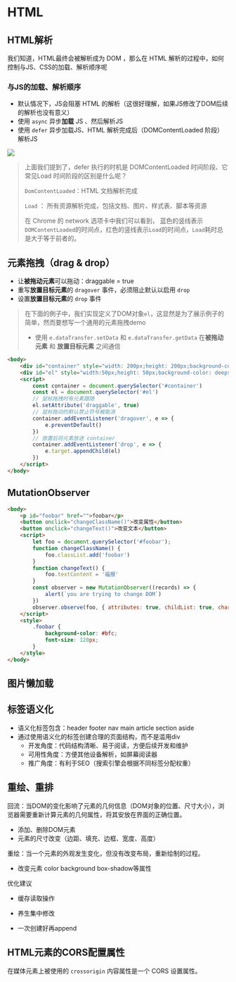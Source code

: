 # HTML

## HTML解析

我们知道，HTML最终会被解析成为 DOM ，那么在 HTML 解析的过程中，如何控制与JS、CSS的加载、解析顺序呢

### 与JS的加载、解析顺序

- 默认情况下，JS会阻塞 HTML 的解析（这很好理解，如果JS修改了DOM后续的解析也没有意义）
- 使用 `async` 异步**加载** JS 、然后解析JS
- 使用 `defer` 异步加载JS、HTML 解析完成后（DOMContentLoaded 阶段）解析JS

<img src='https://image-static.segmentfault.com/215/179/2151798436-59da4801c6772_articlex' />

>上面我们提到了，defer 执行的时机是 DOMContentLoaded 时间阶段、它常见Load 时间阶段的区别是什么呢？
>
>`DomContentLoaded`：HTML 文档解析完成
>
>`Load` ： 所有资源解析完成，包括文档、图片、样式表、脚本等资源
>
>在 Chrome 的 network 选项卡中我们可以看到， 蓝色的竖线表示`DOMContentLoaded`的时间点，红色的竖线表示`Load`的时间点，`Load`耗时总是大于等于前者的。



## 元素拖拽（drag & drop）

- 让**被拖动元素**可以拖动：draggable = true
- 重写**放置目标元素**的 `dragover` 事件，必须阻止默认以启用 `drop`
- 设置**放置目标元素**的 `drop` 事件

>在下面的例子中，我们实现定义了DOM对象`el`，这显然是为了展示例子的简单，然而要想写一个通用的元素拖拽demo
>
>- 使用 `e.dataTransfer.setData` 和 `e.dataTransfer.getData` 在**被拖动元素** 和 **放置目标元素** 之间通信

```html
<body>
    <div id="container" style="width: 200px;height: 200px;background-color: grey;"></div>
    <div id="el" style="width:50px;height: 50px;background-color: deepskyblue;"></div>
    <script>
        const container = document.querySelector('#container')
        const el = document.querySelector('#el')
        // 鼠标拖拽时有元素跟随
        el.setAttribute('draggable', true)
        // 鼠标拖动的默认禁止符号被取消
        container.addEventListener('dragover', e => {
            e.preventDefault()
        })
        // 放置后将元素放进 container
        container.addEventListener('drop', e => {
            e.target.appendChild(el)
        })
    </script>
</body>

```



## MutationObserver

```html
<body>
    <p id="foobar" href="">foobar</p>
    <button onclick="changeClassName()">改变属性</button>
    <button onclick="changeText()">改变文本</button>
    <script>
        let foo = document.querySelector('#foobar');
        function changeClassName() {
            foo.classList.add('foobar')
        }
        function changeText() {
            foo.textContent = '福报'
        }
        const observer = new MutationObserver((records) => {
            alert(`you are trying to change DOM`)
        })
        observer.observe(foo, { attributes: true, childList: true, characterDataOldValue: true })
    </script>
    <style>
        .foobar {
            background-color: #bfc;
            font-size: 120px;
        }
    </style>
</body>
```





## 图片懒加载



## 标签语义化

- 语义化标签包含：header  footer nav main article section aside 
- 通过使用语义化的标签创建合理的页面结构，而不是滥用div
  - 开发角度：代码结构清晰、易于阅读，方便后续开发和维护
  - 可用性角度：方便其他设备解析，如屏幕阅读器
  - 推广角度：有利于SEO（搜索引擎会根据不同标签分配权重）

## 重绘、重排

回流：当DOM的变化影响了元素的几何信息（DOM对象的位置、尺寸大小），浏览器需要重新计算元素的几何属性，将其安放在界面的正确位置。

- 添加、删除DOM元素
- 元素的尺寸改变（边距、填充、边框、宽度、高度）

重绘：当一个元素的外观发生变化，但没有改变布局，重新绘制的过程。

- 改变元素 color background box-shadow等属性

优化建议

- 缓存读取操作
- 养生集中修改

- 一次创建好再append



## HTML元素的CORS配置属性

在媒体元素上被使用的 `crossorigin` 内容属性是一个 CORS 设置属性。

